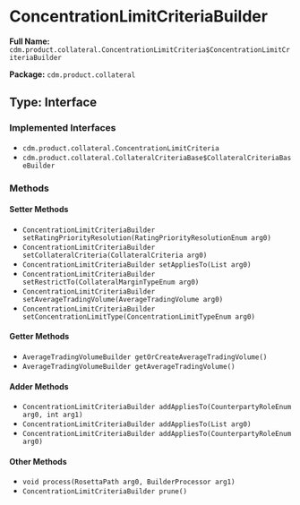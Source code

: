 # ConcentrationLimitCriteriaBuilder

**Full Name:** `cdm.product.collateral.ConcentrationLimitCriteria$ConcentrationLimitCriteriaBuilder`

**Package:** `cdm.product.collateral`

## Type: Interface

### Implemented Interfaces

- `cdm.product.collateral.ConcentrationLimitCriteria`
- `cdm.product.collateral.CollateralCriteriaBase$CollateralCriteriaBaseBuilder`

### Methods

#### Setter Methods

- `ConcentrationLimitCriteriaBuilder setRatingPriorityResolution(RatingPriorityResolutionEnum arg0)`
- `ConcentrationLimitCriteriaBuilder setCollateralCriteria(CollateralCriteria arg0)`
- `ConcentrationLimitCriteriaBuilder setAppliesTo(List arg0)`
- `ConcentrationLimitCriteriaBuilder setRestrictTo(CollateralMarginTypeEnum arg0)`
- `ConcentrationLimitCriteriaBuilder setAverageTradingVolume(AverageTradingVolume arg0)`
- `ConcentrationLimitCriteriaBuilder setConcentrationLimitType(ConcentrationLimitTypeEnum arg0)`

#### Getter Methods

- `AverageTradingVolumeBuilder getOrCreateAverageTradingVolume()`
- `AverageTradingVolumeBuilder getAverageTradingVolume()`

#### Adder Methods

- `ConcentrationLimitCriteriaBuilder addAppliesTo(CounterpartyRoleEnum arg0, int arg1)`
- `ConcentrationLimitCriteriaBuilder addAppliesTo(List arg0)`
- `ConcentrationLimitCriteriaBuilder addAppliesTo(CounterpartyRoleEnum arg0)`

#### Other Methods

- `void process(RosettaPath arg0, BuilderProcessor arg1)`
- `ConcentrationLimitCriteriaBuilder prune()`

